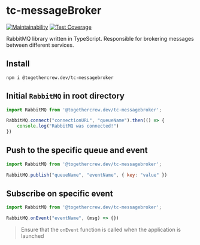 # tc-messageBroker

[![Maintainability](https://api.codeclimate.com/v1/badges/3bfc028af8f41cd1cd0c/maintainability)](https://codeclimate.com/github/RnDAO/tc-messageBroker/maintainability)
[![Test Coverage](https://api.codeclimate.com/v1/badges/3bfc028af8f41cd1cd0c/test_coverage)](https://codeclimate.com/github/RnDAO/tc-messageBroker/test_coverage)

RabbitMQ library written in TypeScript. Responsible for brokering messages between different services.
## Install
`npm i @togethercrew.dev/tc-messagebroker`

## Initial `RabbitMQ` in root directory
```Javascript
import RabbitMQ from '@togethercrew.dev/tc-messagebroker';

RabbitMQ.connect("connectionURL", "queueName").then(() => {
    console.log("RabbitMQ was connected!")
})
```

## Push to the specific queue and event
```Javascript
import RabbitMQ from '@togethercrew.dev/tc-messagebroker';

RabbitMQ.publish("queueName", "eventName", { key: "value" })
```

## Subscribe on specific event
```Javascript
import RabbitMQ from '@togethercrew.dev/tc-messagebroker';

RabbitMQ.onEvent("eventName", (msg) => {})
```
> Ensure that the `onEvent` function is called when the application is launched
